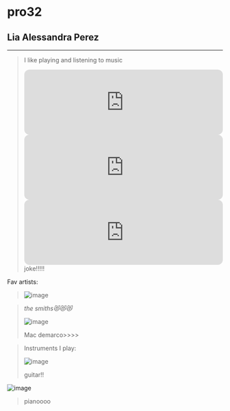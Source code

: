 # pro32
## **Lia Alessandra Perez**
---
> I like playing and listening to music
>
> <iframe style="border-radius:12px" src="https://open.spotify.com/embed/track/03ZwNF6FTvazNuOXNQf8k8?utm_source=generator" width="100%" height="152" frameBorder="0" allowfullscreen="" allow="autoplay; clipboard-write; encrypted-media; fullscreen; picture-in-picture" loading="lazy"></iframe>
>
> <iframe style="border-radius:12px" src="https://open.spotify.com/embed/album/3xybjP7r2VsWzwvDQipdM0?utm_source=generator" width="100%" height="152" frameBorder="0" allowfullscreen="" allow="autoplay; clipboard-write; encrypted-media; fullscreen; picture-in-picture" loading="lazy"></iframe>
>
> <iframe style="border-radius:12px" src="https://open.spotify.com/embed/track/69u8qQcaA3o0A7Ko87juqp?utm_source=generator" width="100%" height="152" frameBorder="0" allowfullscreen="" allow="autoplay; clipboard-write; encrypted-media; fullscreen; picture-in-picture" loading="lazy"></iframe>
>joke!!!!!

Fav artists:
> ![image](https://github.com/user-attachments/assets/7ceecf6c-68a4-4752-81d2-f9fe1ca414fd)

> *the smiths😻😻😻*
>
> ![image](https://github.com/user-attachments/assets/41de710c-4593-431e-a1b4-c28b05c85b87)
> 
>Mac demarco>>>>
>

>Instruments I play:
>
>![image](https://github.com/user-attachments/assets/af7ee8f5-9c91-4135-8a23-83eb503a9d9f)
>
>guitar!!
>
>
![image](https://github.com/user-attachments/assets/a4918ace-604a-417a-afd4-e773a0a611d8)
>
>pianoooo
>

>
>
>
